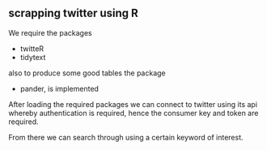 ## scrapping twitter using R

We require the packages
- twitteR
- tidytext

also to produce some good tables the package
- pander, 
is implemented

After loading the required packages we can connect to twitter using its api
whereby authentication is required, hence the consumer key and token are required.

From there we can search through using a certain keyword of interest.
